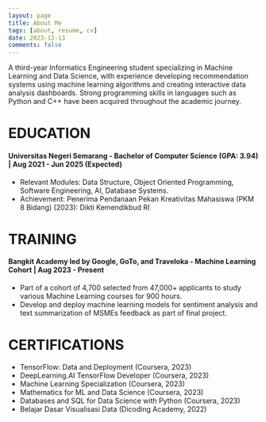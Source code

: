 ```yaml
---
layout: page
title: About Me
tags: [about, resume, cv]
date: 2023-12-13
comments: false
---
```

    
A third-year Informatics Engineering student specializing in Machine Learning and Data Science, with experience developing recommendation systems using machine learning algorithms and creating interactive data analysis dashboards. Strong programming skills in languages such as Python and C++ have been acquired throughout the academic journey.

# EDUCATION
#### Universitas Negeri Semarang - Bachelor of Computer Science (GPA: 3.94) | Aug 2021 - Jun 2025 (Expected)
* Relevant Modules: Data Structure, Object Oriented Programming, Software Engineering, AI, Database Systems.
* Achievement: Penerima Pendanaan Pekan Kreativitas Mahasiswa (PKM 8 Bidang) (2023): Dikti Kemendikbud RI

# TRAINING
#### Bangkit Academy led by Google, GoTo, and Traveloka - Machine Learning Cohort | Aug 2023 - Present
* Part of a cohort of 4,700 selected from 47,000+ applicants to study various Machine Learning courses for 900 hours.
* Develop and deploy machine learning models for sentiment analysis and text summarization of MSMEs feedback as part of final project.

# CERTIFICATIONS
* TensorFlow: Data and Deployment (Coursera, 2023)
* DeepLearning.AI TensorFlow Developer (Coursera, 2023)
* Machine Learning Specialization (Coursera, 2023)
* Mathematics for ML and Data Science (Coursera, 2023)
* Databases and SQL for Data Science with Python (Coursera, 2023)
* Belajar Dasar Visualisasi Data (Dicoding Academy, 2022)